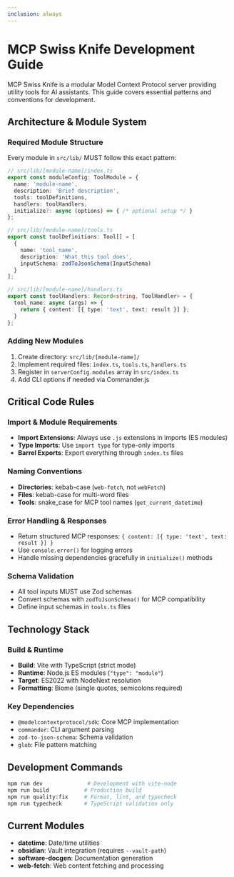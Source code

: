 ```yaml
---
inclusion: always
---
```


# MCP Swiss Knife Development Guide

MCP Swiss Knife is a modular Model Context Protocol server providing utility tools for AI assistants. This guide covers essential patterns and conventions for development.

## Architecture & Module System

### Required Module Structure
Every module in `src/lib/` MUST follow this exact pattern:

```typescript
// src/lib/[module-name]/index.ts
export const moduleConfig: ToolModule = {
  name: 'module-name',
  description: 'Brief description',
  tools: toolDefinitions,
  handlers: toolHandlers,
  initialize?: async (options) => { /* optional setup */ }
};

// src/lib/[module-name]/tools.ts
export const toolDefinitions: Tool[] = [
  {
    name: 'tool_name',
    description: 'What this tool does',
    inputSchema: zodToJsonSchema(InputSchema)
  }
];

// src/lib/[module-name]/handlers.ts
export const toolHandlers: Record<string, ToolHandler> = {
  tool_name: async (args) => {
    return { content: [{ type: 'text', text: result }] };
  }
};
```

### Adding New Modules
1. Create directory: `src/lib/[module-name]/`
2. Implement required files: `index.ts`, `tools.ts`, `handlers.ts`
3. Register in `serverConfig.modules` array in `src/index.ts`
4. Add CLI options if needed via Commander.js

## Critical Code Rules

### Import & Module Requirements
- **Import Extensions**: Always use `.js` extensions in imports (ES modules)
- **Type Imports**: Use `import type` for type-only imports
- **Barrel Exports**: Export everything through `index.ts` files

### Naming Conventions
- **Directories**: kebab-case (`web-fetch`, not `webFetch`)
- **Files**: kebab-case for multi-word files
- **Tools**: snake_case for MCP tool names (`get_current_datetime`)

### Error Handling & Responses
- Return structured MCP responses: `{ content: [{ type: 'text', text: result }] }`
- Use `console.error()` for logging errors
- Handle missing dependencies gracefully in `initialize()` methods

### Schema Validation
- All tool inputs MUST use Zod schemas
- Convert schemas with `zodToJsonSchema()` for MCP compatibility
- Define input schemas in `tools.ts` files

## Technology Stack

### Build & Runtime
- **Build**: Vite with TypeScript (strict mode)
- **Runtime**: Node.js ES modules (`"type": "module"`)
- **Target**: ES2022 with NodeNext resolution
- **Formatting**: Biome (single quotes, semicolons required)

### Key Dependencies
- `@modelcontextprotocol/sdk`: Core MCP implementation
- `commander`: CLI argument parsing
- `zod-to-json-schema`: Schema validation
- `glob`: File pattern matching

## Development Commands

```bash
npm run dev              # Development with vite-node
npm run build           # Production build
npm run quality:fix     # Format, lint, and typecheck
npm run typecheck       # TypeScript validation only
```

## Current Modules
- **datetime**: Date/time utilities
- **obsidian**: Vault integration (requires `--vault-path`)
- **software-docgen**: Documentation generation
- **web-fetch**: Web content fetching and processing
